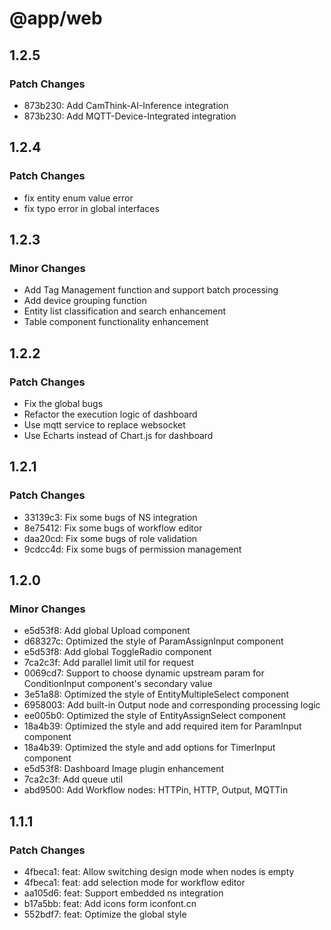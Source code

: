 # @app/web

## 1.2.5

### Patch Changes

-   873b230: Add CamThink-AI-Inference integration
-   873b230: Add MQTT-Device-Integrated integration

## 1.2.4

### Patch Changes

-   fix entity enum value error
-   fix typo error in global interfaces

## 1.2.3

### Minor Changes

-   Add Tag Management function and support batch processing
-   Add device grouping function
-   Entity list classification and search enhancement
-   Table component functionality enhancement

## 1.2.2

### Patch Changes

-   Fix the global bugs
-   Refactor the execution logic of dashboard
-   Use mqtt service to replace websocket
-   Use Echarts instead of Chart.js for dashboard

## 1.2.1

### Patch Changes

-   33139c3: Fix some bugs of NS integration
-   8e75412: Fix some bugs of workflow editor
-   daa20cd: Fix some bugs of role validation
-   9cdcc4d: Fix some bugs of permission management

## 1.2.0

### Minor Changes

-   e5d53f8: Add global Upload component
-   d68327c: Optimized the style of ParamAssignInput component
-   e5d53f8: Add global ToggleRadio component
-   7ca2c3f: Add parallel limit util for request
-   0069cd7: Support to choose dynamic upstream param for ConditionInput component's secondary value
-   3e51a88: Optimized the style of EntityMultipleSelect component
-   6958003: Add built-in Output node and corresponding processing logic
-   ee005b0: Optimized the style of EntityAssignSelect component
-   18a4b39: Optimized the style and add required item for ParamInput component
-   18a4b39: Optimized the style and add options for TimerInput component
-   e5d53f8: Dashboard Image plugin enhancement
-   7ca2c3f: Add queue util
-   abd9500: Add Workflow nodes: HTTPin, HTTP, Output, MQTTin

## 1.1.1

### Patch Changes

-   4fbeca1: feat: Allow switching design mode when nodes is empty
-   4fbeca1: feat: add selection mode for workflow editor
-   aa105d6: feat: Support embedded ns integration
-   b17a5bb: feat: Add icons form iconfont.cn
-   552bdf7: feat: Optimize the global style
